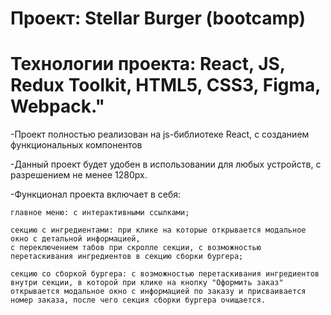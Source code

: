 # Проект: Stellar Burger (bootcamp)
# Технологии проекта: React, JS, Redux Toolkit, HTML5, CSS3, Figma, Webpack."

-Проект полностью реализован на js-библиотеке React, с созданием функциональных компонентов 

-Данный проект будет удобен в использовании для любых устройств, с разрешением не менее 1280px.

-Функционал проекта включает в себя:

    главное меню: с интерактивными ссылками;

    секцию с ингредиентами: при клике на которые открывается модальное окно с детальной информацией, 
    с переключением табов при скролле секции, с возможностью перетаскивания ингредиентов в секцию сборки бургера;

    секцию со сборкой бургера: с возможностью перетаскивания ингредиентов внутри секции, в которой при клике на кнопку "Оформить заказ"
    открывается модальное окно с информацией по заказу и присваивается номер заказа, после чего секция сборки бургера очищается.

